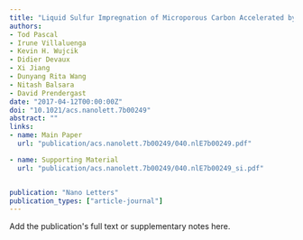 ```yaml
---
title: "Liquid Sulfur Impregnation of Microporous Carbon Accelerated by Nanoscale Interfacial Effects"
authors:
- Tod Pascal
- Irune Villaluenga
- Kevin H. Wujcik
- Didier Devaux
- Xi Jiang
- Dunyang Rita Wang
- Nitash Balsara
- David Prendergast
date: "2017-04-12T00:00:00Z"
doi: "10.1021/acs.nanolett.7b00249"
abstract: ""
links:
- name: Main Paper
  url: "publication/acs.nanolett.7b00249/040.nlE7b00249.pdf"

- name: Supporting Material
  url: "publication/acs.nanolett.7b00249/040.nlE7b00249_si.pdf"


publication: "Nano Letters"
publication_types: ["article-journal"]
---
```


Add the publication's full text or supplementary notes here.
